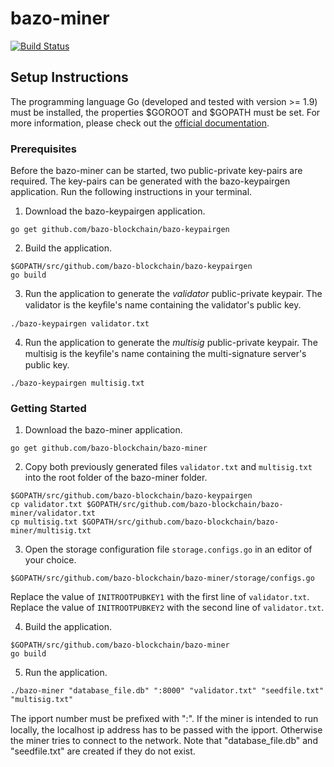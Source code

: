 # bazo-miner
[![Build Status](https://travis-ci.org/bazo-blockchain/bazo-miner.svg?branch=master)](https://travis-ci.org/bazo-blockchain/bazo-miner)

## Setup Instructions

The programming language Go (developed and tested with version >= 1.9) must be installed, the properties $GOROOT and $GOPATH must be set. For more information, please check out the [official documentation](https://github.com/golang/go/wiki/SettingGOPATH).

### Prerequisites

Before the bazo-miner can be started, two public-private key-pairs are required. The key-pairs can be generated with the bazo-keypairgen application. Run the following instructions in your terminal.

1. Download the bazo-keypairgen application.
```
go get github.com/bazo-blockchain/bazo-keypairgen
```

2. Build the application.
```
$GOPATH/src/github.com/bazo-blockchain/bazo-keypairgen
go build
```

3. Run the application to generate the _validator_ public-private keypair. The validator is the keyﬁle's name containing the validator's public key.
```
./bazo-keypairgen validator.txt
```

4. Run the application to generate the _multisig_ public-private keypair. The multisig is the keyﬁle's name containing the multi-signature server's public key.
```
./bazo-keypairgen multisig.txt
```

### Getting Started

1. Download the bazo-miner application.
```
go get github.com/bazo-blockchain/bazo-miner
```

2. Copy both previously generated files `validator.txt` and `multisig.txt` into the root folder of the bazo-miner folder.
```
$GOPATH/src/github.com/bazo-blockchain/bazo-keypairgen
cp validator.txt $GOPATH/src/github.com/bazo-blockchain/bazo-miner/validator.txt
cp multisig.txt $GOPATH/src/github.com/bazo-blockchain/bazo-miner/multisig.txt
```

3. Open the storage configuration file `storage.configs.go` in an editor of your choice.
```
$GOPATH/src/github.com/bazo-blockchain/bazo-miner/storage/configs.go
```

Replace the value of `INITROOTPUBKEY1` with the first line of `validator.txt`. Replace the value of `INITROOTPUBKEY2` with the second line of `validator.txt`.

4. Build the application.
```
$GOPATH/src/github.com/bazo-blockchain/bazo-miner
go build
```

5. Run the application.
```
./bazo-miner "database_file.db" ":8000" "validator.txt" "seedfile.txt" "multisig.txt"
```

The ipport number must be preﬁxed with ":". If the miner is intended to run locally, the localhost ip address has to be passed with the ipport. Otherwise the miner tries to connect to the network. Note that "database_file.db" and "seedfile.txt" are created if they do not exist.
